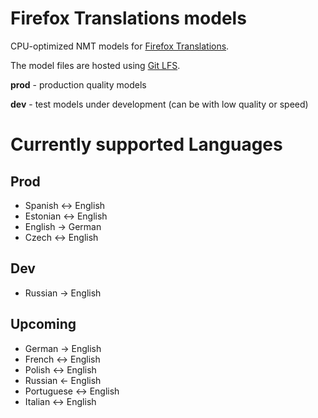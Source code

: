 # Firefox Translations models
CPU-optimized NMT models for [Firefox Translations](https://github.com/mozilla-extensions/firefox-translations).

The model files are hosted using [Git LFS](https://docs.github.com/en/github/managing-large-files/versioning-large-files/about-git-large-file-storage).


**prod** - production quality models 

**dev** - test models under development (can be with low quality or speed)


# Currently supported Languages
## Prod
- Spanish <-> English
- Estonian <-> English
- English -> German
- Czech <-> English
## Dev
-  Russian -> English
## Upcoming
-  German -> English
-  French <-> English
-  Polish <-> English
-  Russian <- English
-  Portuguese <-> English
-  Italian <-> English
